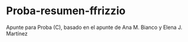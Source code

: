 # Proba-resumen-ffrizzio
Apunte para Proba (C), basado en el apunte de Ana M. Bianco y Elena J. Martínez
